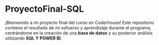 # ProyectoFinal-SQL

¡Bienvenido a mi proyecto final del curso en Coderhouse! Este repositorio contiene el resultado de mi esfuerzo y aprendizaje durante el programa, centrándome en la creación de una **base de datos** y su posterior análisis utilizando **SQL Y POWER BI**.
